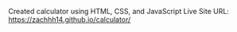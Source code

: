 Created calculator using HTML, CSS, and JavaScript
Live Site URL: https://zachhh14.github.io/calculator/
